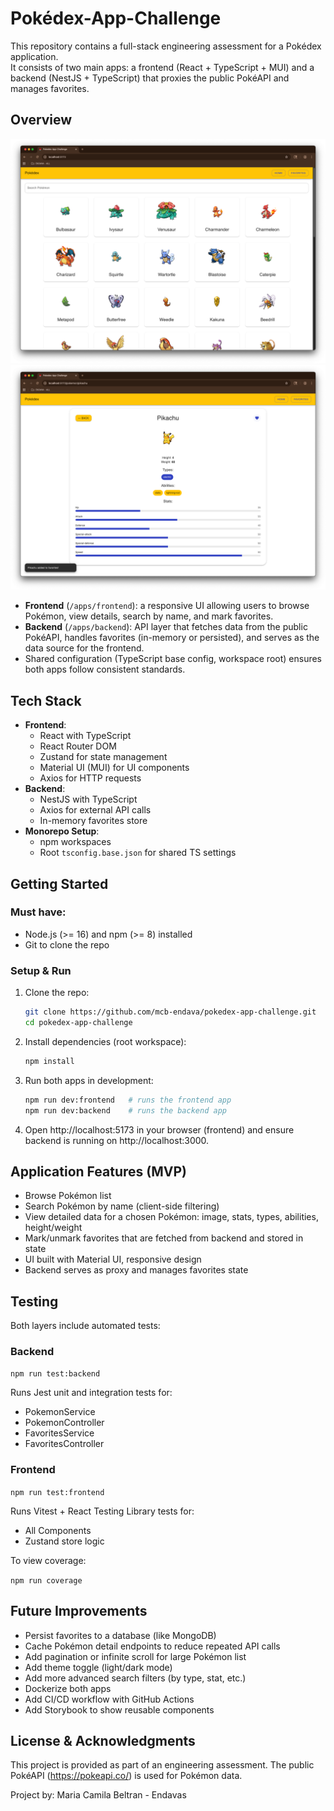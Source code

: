 # Pokédex-App-Challenge

This repository contains a full-stack engineering assessment for a Pokédex application.  
It consists of two main apps: a frontend (React + TypeScript + MUI) and a backend (NestJS + TypeScript) that proxies the public PokéAPI and manages favorites.

## Overview

![alt text](PokedexAppPreview.png)
![alt text](PokedexAppPreview2.png)

- **Frontend** (`/apps/frontend`): a responsive UI allowing users to browse Pokémon, view details, search by name, and mark favorites.  
- **Backend** (`/apps/backend`): API layer that fetches data from the public PokéAPI, handles favorites (in-memory or persisted), and serves as the data source for the frontend.  
- Shared configuration (TypeScript base config, workspace root) ensures both apps follow consistent standards.

## Tech Stack

- **Frontend**:
  - React with TypeScript
  - React Router DOM
  - Zustand for state management
  - Material UI (MUI) for UI components
  - Axios for HTTP requests
- **Backend**:
  - NestJS with TypeScript
  - Axios for external API calls
  - In-memory favorites store
- **Monorepo Setup**:
  - npm workspaces
  - Root `tsconfig.base.json` for shared TS settings


## Getting Started

### Must have:

- Node.js (>= 16) and npm (>= 8) installed
- Git to clone the repo

### Setup & Run

1. Clone the repo:
   ```bash
   git clone https://github.com/mcb-endava/pokedex-app-challenge.git
   cd pokedex-app-challenge
   ```
2. Install dependencies (root workspace):

    ```bash
    npm install
    ```
3. Run both apps in development:
    ```bash
    npm run dev:frontend   # runs the frontend app
    npm run dev:backend    # runs the backend app
    ```
4. Open http://localhost:5173 in your browser (frontend) and ensure backend is running on http://localhost:3000.



## Application Features (MVP)

- Browse Pokémon list
- Search Pokémon by name (client-side filtering)
- View detailed data for a chosen Pokémon: image, stats, types, abilities, height/weight
- Mark/unmark favorites that are fetched from backend and stored in state
- UI built with Material UI, responsive design
- Backend serves as proxy and manages favorites state

## Testing

Both layers include automated tests:

### Backend

```npm run test:backend```


Runs Jest unit and integration tests for:

- PokemonService
- PokemonController
- FavoritesService
- FavoritesController


### Frontend

```npm run test:frontend```

Runs Vitest + React Testing Library tests for:

- All Components
- Zustand store logic

To view coverage:

```npm run coverage```

## Future Improvements

- Persist favorites to a database (like MongoDB)
- Cache Pokémon detail endpoints to reduce repeated API calls
- Add pagination or infinite scroll for large Pokémon list
- Add theme toggle (light/dark mode)
- Add more advanced search filters (by type, stat, etc.)
- Dockerize both apps
- Add CI/CD workflow with GitHub Actions
- Add Storybook to show reusable components

## License & Acknowledgments

This project is provided as part of an engineering assessment. The public PokéAPI (https://pokeapi.co/) is used for Pokémon data.

Project by: Maria Camila Beltran - Endavas